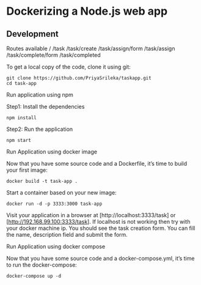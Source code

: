 # Dockerizing a Node.js web app

## Development

Routes available
/
/task
/task/create
/task/assign/form
/task/assign
/task/complete/form
/task/completed

To get a local copy of the code, clone it using git:

```
git clone https://github.com/PriyaSrileka/taskapp.git
cd task-app
```
Run application using npm 

Step1: Install the dependencies
```
npm install 
```

Step2: Run the application 
```
npm start
```

Run Application using docker image

Now that you have some source code and a Dockerfile, it’s time to build your first image:

```
docker build -t task-app .
```

Start a container based on your new image:

```
docker run -d -p 3333:3000 task-app
```

Visit your application in a browser at [http://localhost:3333/task] or  [http://192.168.99.100:3333/task]. If localhost is not working then try with your docker machine ip.
You should see the task creation form. You can fill the name, description field and submit the form. 

Run Application using docker compose

Now that you have some source code and a docker-compose.yml, it’s time to run the docker-compose:

```
docker-compose up -d
```


